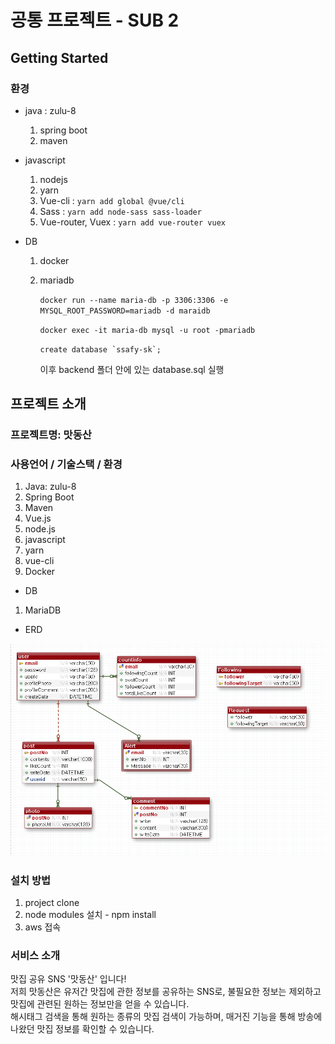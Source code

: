 # 공통 프로젝트 - SUB 2

## Getting Started

### 환경

* java : zulu-8

  1. spring boot
  2. maven

* javascript

  1. nodejs
  2. yarn
  3. Vue-cli : ``` yarn add global @vue/cli ``` 
  4. Sass : ``` yarn add node-sass sass-loader ```
  5. Vue-router, Vuex : ```yarn add vue-router vuex```

* DB

  1. docker

  2. mariadb 

     ```docker run --name maria-db -p 3306:3306 -e MYSQL_ROOT_PASSWORD=mariadb -d maraidb```

     ```docker exec -it maria-db mysql -u root -pmariadb```

     ```create database `ssafy-sk`; ```

     이후 backend 폴더 안에 있는 database.sql 실행


## 프로젝트 소개 

### 프로젝트명: 맛동산

### 사용언어 / 기술스택 / 환경

1. Java: zulu-8
2. Spring Boot
3. Maven
4. Vue.js
5. node.js
6. javascript
7. yarn
8. vue-cli
9. Docker

* DB
1. MariaDB

* ERD

![databaseERD](frontend/src/assets/images/databaseERD.png)


### 설치 방법

1. project clone
2. node modules 설치 - npm install
3. aws 접속

### 서비스 소개 

맛집 공유 SNS '맛동산' 입니다! <br />
저희 맛동산은 유저간 맛집에 관한 정보를 공유하는 SNS로, 불필요한 정보는 제외하고 맛집에 관련된 원하는 정보만을 얻을 수 있습니다. <br />
해시태그 검색을 통해 원하는 종류의 맛집 검색이 가능하며, 매거진 기능을 통해 방송에 나왔던 맛집 정보를 확인할 수 있습니다. <br />



